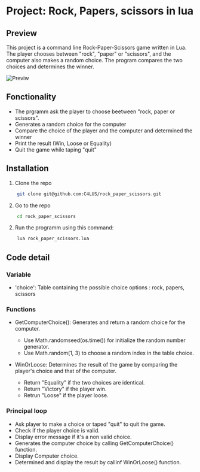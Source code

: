 # Project:  Rock, Papers, scissors in lua

## Preview
This project is a command line Rock-Paper-Scissors game written in Lua. The player chooses between "rock", "paper" or "scissors", and the computer also makes a random choice. The program compares the two choices and determines the winner.

![Previw](./screenshote/Screenshot_2024-06-03_11-29-42.png)

## Fonctionality

* The prgramm ask the player to choose beetween "rock, paper or scissors".
* Generates a random choice for the computer
* Compare the choice of the player and the computer and determined the winner
* Print the result (Win, Loose or Equality)
* Quit the game while taping "quit"

## Installation

1. Clone the repo
```bash
    git clone git@github.com:C4LUS/rock_paper_scissors.git
```
2. Go to the repo
```bash
    cd rock_paper_scissors
```
2. Run the programm using this command:
```bash
    lua rock_paper_scissors.lua
```
## Code detail

### Variable

* 'choice': Table containing the possible choice options : rock, papers, scissors

### Functions

* GetComputerChoice(): Generates and return a random choice for the computer.

    * Use Math.randomseed(os.time()) for initialize the random number generator.
    * Use Math.random(1, 3) to choose a random index in the table choice.

* WinOrLoose: Determines the result of the game by comparing the player's choice and that of the computer.

    * Return "Equality" if the two choices are identical.
    * Return "Victory" if the player win.
    * Retrun "Loose" if the player loose.

### Principal loop

* Ask player to make a choice or taped "quit" to quit the game.
* Check if the player choice is valid.
* Display error message if it's a non valid choice.
* Generates the computer choice by calling GetComputerChoice() function.
* Display Computer choice.
* Determined and display the result by callinf WinOrLoose() function.
